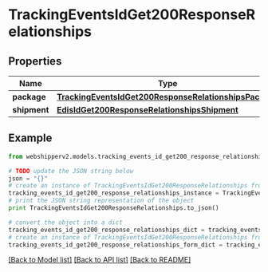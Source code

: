 # TrackingEventsIdGet200ResponseRelationships


## Properties
Name | Type | Description | Notes
------------ | ------------- | ------------- | -------------
**package** | [**TrackingEventsIdGet200ResponseRelationshipsPackage**](TrackingEventsIdGet200ResponseRelationshipsPackage.md) |  | [optional] 
**shipment** | [**EdisIdGet200ResponseRelationshipsShipment**](EdisIdGet200ResponseRelationshipsShipment.md) |  | [optional] 

## Example

```python
from webshipperv2.models.tracking_events_id_get200_response_relationships import TrackingEventsIdGet200ResponseRelationships

# TODO update the JSON string below
json = "{}"
# create an instance of TrackingEventsIdGet200ResponseRelationships from a JSON string
tracking_events_id_get200_response_relationships_instance = TrackingEventsIdGet200ResponseRelationships.from_json(json)
# print the JSON string representation of the object
print TrackingEventsIdGet200ResponseRelationships.to_json()

# convert the object into a dict
tracking_events_id_get200_response_relationships_dict = tracking_events_id_get200_response_relationships_instance.to_dict()
# create an instance of TrackingEventsIdGet200ResponseRelationships from a dict
tracking_events_id_get200_response_relationships_form_dict = tracking_events_id_get200_response_relationships.from_dict(tracking_events_id_get200_response_relationships_dict)
```
[[Back to Model list]](../README.md#documentation-for-models) [[Back to API list]](../README.md#documentation-for-api-endpoints) [[Back to README]](../README.md)


